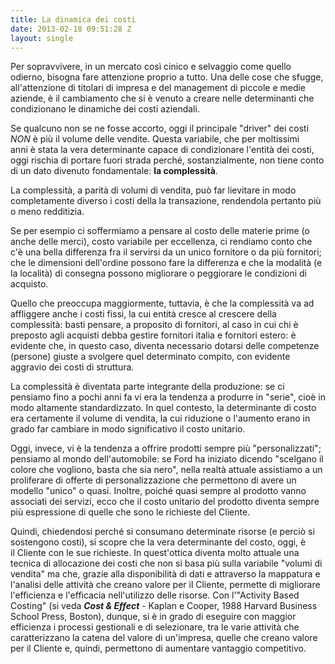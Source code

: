 ```yaml
---
title: La dinamica dei costi
date: 2013-02-18 09:51:28 Z
layout: single
---
```


<!--?xml version="1.0" encoding="UTF-8" standalone="no"?--> Per sopravvivere, in un mercato così cinico e selvaggio come quello odierno, bisogna fare attenzione proprio a tutto. Una delle cose che sfugge, all'attenzione di titolari di impresa e del management di piccole e medie aziende, è il cambiamento che si è venuto a creare nelle determinanti che condizionano le dinamiche dei costi aziendali.

Se qualcuno non se ne fosse accorto, oggi il principale "driver" dei costi *NON* è più il volume delle vendite. Questa variabile, che per moltissimi anni è stata la vera determinante capace di condizionare l'entità dei costi, oggi rischia di portare fuori strada perché, sostanzialmente, non tiene conto di un dato divenuto fondamentale: <b>la </b><span><b>complessità</b>. </span>

La complessità, a parità di volumi di vendita, può far lievitare in modo completamente diverso i costi della la transazione, rendendola pertanto più o meno redditizia.

<span>Se per esempio ci soffermiamo a pensare al costo delle materie prime (o anche delle merci), costo variabile per eccellenza, ci rendiamo conto che c'è una bella differenza fra il servirsi da un unico fornitore o da più fornitori; che le dimensioni dell'ordine possono fare la differenza e che la modalità (e la località) di consegna possono migliorare o peggiorare le condizioni di acquisto.</span>

<span>Quello che preoccupa maggiormente, tuttavia, è che la complessità va ad affliggere anche i costi fissi, la cui entità cresce al crescere della complessità: basti pensare, a proposito di fornitori, al caso in cui chi è preposto agli acquisti debba gestire fornitori italia e fornitori estero: è evidente che, in questo caso, diventa necessario dotarsi delle competenze (persone) giuste a svolgere quel determinato compito, con evidente aggravio dei costi di struttura.</span>

<span>La complessità è diventata parte integrante della produzione: se ci pensiamo fino a pochi anni fa vi era la tendenza a produrre in "serie", cioè in modo altamente standardizzato. In quel contesto, la determinante di costo era certamente il volume di vendita, la cui riduzione o l'aumento erano in grado far cambiare in modo significativo il costo unitario.</span>

<span>Oggi, invece, vi è la tendenza a offrire prodotti sempre più "personalizzati"; pensiamo al mondo dell'automobile: se Ford ha iniziato dicendo "scelgano il colore che vogliono, basta che sia nero", nella realtà attuale assistiamo a un proliferare di offerte di personalizzazione che permettono di avere un modello "unico" o quasi. Inoltre, poiché quasi sempre al prodotto vanno associati dei servizi, ecco che il costo unitario del prodotto diventa sempre più espressione di quelle che sono le richieste del Cliente.</span>

<span>Quindi, chiedendosi perché si consumano determinate risorse (e perciò si sostengono costi), si scopre che la vera determinante del costo, oggi, è il Cliente con le sue richieste. In quest'ottica diventa molto attuale una tecnica di allocazione dei costi che non si basa più sulla variabile "volumi di vendita" ma che, grazie alla disponibilità di dati e attraverso la mappatura e l'analisi delle attività che creano valore per il Cliente, permette di migliorare l'efficienza e l'efficacia nell'utilizzo delle risorse. Con l'"Activity Based Costing" (si veda <i><b>Cost &amp; Effect</b></i> - Kaplan e Cooper, 1988 Harvard Business School Press, Boston), dunque, si è in grado di eseguire con maggior efficienza i processi gestionali e di selezionare, tra le varie attività che caratterizzano la catena del valore di un'impresa, quelle che creano valore per il Cliente e, quindi, permettono di aumentare vantaggio competitivo.</span>